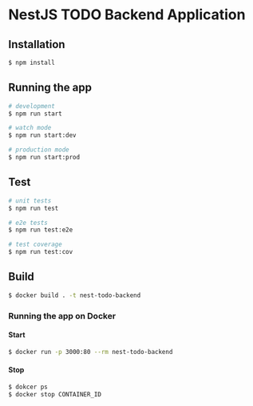 # NestJS TODO Backend Application

## Installation

```bash
$ npm install
```

## Running the app

```bash
# development
$ npm run start

# watch mode
$ npm run start:dev

# production mode
$ npm run start:prod
```

## Test

```bash
# unit tests
$ npm run test

# e2e tests
$ npm run test:e2e

# test coverage
$ npm run test:cov
```

## Build

```bash
$ docker build . -t nest-todo-backend
```

### Running the app on Docker

#### Start

```bash
$ docker run -p 3000:80 --rm nest-todo-backend
```

#### Stop

```bash
$ dokcer ps
$ docker stop CONTAINER_ID
```
